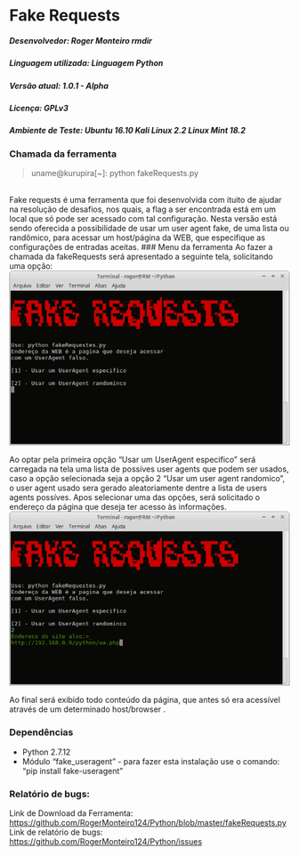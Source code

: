 # Fake Requests
##### Desenvolvedor: Roger Monteiro rmdir
##### Linguagem utilizada: Linguagem Python
##### Versão atual: 1.0.1 - Alpha
##### Licença: GPLv3
##### Ambiente de Teste: Ubuntu 16.10 Kali Linux 2.2 Linux Mint 18.2
### Chamada da ferramenta
>uname@kurupira[~]: python fakeRequests.py
</br>
Fake requests é uma ferramenta que foi desenvolvida com ituito de ajudar na resolução de desafios, nos quais, a flag a ser encontrada está em um local que só pode ser acessado com tal configuração.
Nesta versão está sendo oferecida a possibilidade de usar um user agent fake, de uma lista ou randômico, para acessar um host/página da WEB, que especifique as configurações de entradas aceitas.
### Menu da ferramenta
Ao fazer a chamada da fakeRequests será apresentado a seguinte tela, solicitando uma opção:
<img src="https://github.com/RogerMonteiro124/Python/blob/master/Menu.png"/>

Ao optar pela primeira opção “Usar um UserAgent especifico” será carregada na tela uma lista de possíves user agents que podem ser usados, caso a opção selecionada seja a opção 2 “Usar um user agent randomico”, o user agent usado sera gerado aleatoriamente dentre a lista de users agents possíves. 
Apos selecionar uma das opções, será solicitado o endereço da página que deseja ter acesso às informações.
<img src="https://github.com/RogerMonteiro124/Python/blob/master/host.png"/>

Ao final será exibido todo conteúdo da página, que antes só era acessível através de um determinado host/browser .
### Dependências
* Python 2.7.12 
* Módulo  “fake_useragent” - para fazer esta instalação use o comando:                             “pip install fake-useragent”
### Relatório de bugs:
Link de Download da Ferramenta: https://github.com/RogerMonteiro124/Python/blob/master/fakeRequests.py 
Link de relatório de bugs: https://github.com/RogerMonteiro124/Python/issues
